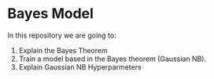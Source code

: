 # Bayes Model

In this repository we are going to:
1. Explain the Bayes Theorem 
2. Train a model based in the Bayes theorem (Gaussian NB).
3. Explain Gaussian NB Hyperparmeters
